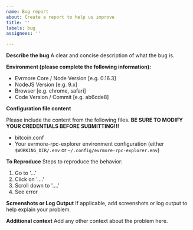 ```yaml
---
name: Bug report
about: Create a report to help us improve
title: ''
labels: bug
assignees: ''

---
```


**Describe the bug**
A clear and concise description of what the bug is.

**Environment (please complete the following information):**
 - Evrmore Core / Node Version [e.g. 0.16.3]
 - NodeJS Version [e.g. 9.x]
 - Browser [e.g. chrome, safari]
 - Code Version / Commit [e.g. ab6cde8]

**Configuration file content**

Please include the content from the following files. **BE SURE TO MODIFY YOUR CREDENTIALS BEFORE SUBMITTING!!!**
 - bitcoin.conf
 - Your evrmore-rpc-explorer environment configuration (either `$WORKING_DIR/.env` or `~/.config/evrmore-rpc-explorer.env`)

**To Reproduce**
Steps to reproduce the behavior:
1. Go to '...'
2. Click on '....'
3. Scroll down to '....'
4. See error

**Screenshots or Log Output**
If applicable, add screenshots or log output to help explain your problem.

**Additional context**
Add any other context about the problem here.
